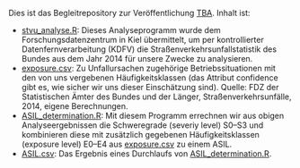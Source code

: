 Dies ist das Begleitrepository zur Veröffentlichung [TBA](https://...). Inhalt ist:

 * [stvu_analyse.R](stvu_analyse.R): Dieses Analyseprogramm wurde dem Forschungsdatenzentrum in Kiel übermittelt, um per kontrollierter Datenfernverarbeitung (KDFV) die Straßenverkehrsunfallstatistik des Bundes aus dem Jahr 2014 für unsere Zwecke zu analysieren.
 * [exposure.csv](exposure.csv): Zu Unfallursachen zugehörige Betriebssituationen mit den von uns vergebenen Häufigkeitsklassen (das Attribut confidence gibt es, wie sicher wir uns dieser Einschätzung sind). Quelle: FDZ der Statistischen Ämter des Bundes und der Länger, Straßenverkehrsunfälle, 2014, eigene Berechnungen.
 * [ASIL_determination.R](ASIL_determination.R): Mit diesem Programm errechnen wir aus obigen Analyseergebnissen die Schweregrade (severiy level) S0–S3 und kombinieren diese mit zusätzlich gegebenen Häufigkeitsklassen (exposure level) E0–E4 aus [exposure.csv](exposure.csv) zu einem ASIL.
 * [ASIL.csv](ASIL.csv): Das Ergebnis eines Durchlaufs von [ASIL_determination.R](ASIL_determination.R).

